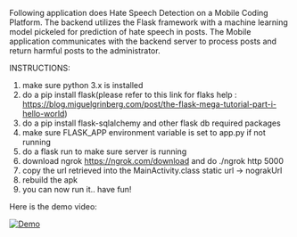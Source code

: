 Following application does Hate Speech Detection on a Mobile Coding Platform.
The backend utilizes the Flask framework with a machine learning model pickeled for prediction of hate speech in posts. The Mobile application communicates with the backend server to process posts and return harmful posts to the administrator.


INSTRUCTIONS:

1. make sure python 3.x is installed
2. do a pip install flask(please refer to this link for flaks help : https://blog.miguelgrinberg.com/post/the-flask-mega-tutorial-part-i-hello-world)
3. do a pip install flask-sqlalchemy and other flask db required packages
4. make sure FLASK_APP environment variable is set to app.py if not running
5. do a flask run to make sure server is running
6. download ngrok https://ngrok.com/download and do ./ngrok http 5000
7. copy the url retrieved into the MainActivity.class static url -> nograkUrl 
8. rebuild the apk 
9. you can now run it.. have fun!


Here is the demo video: 

[![Demo](https://img.youtube.com/vi/O7L3svto5Cw/0.jpg)](https://www.youtube.com/watch?v=O7L3svto5Cw)
